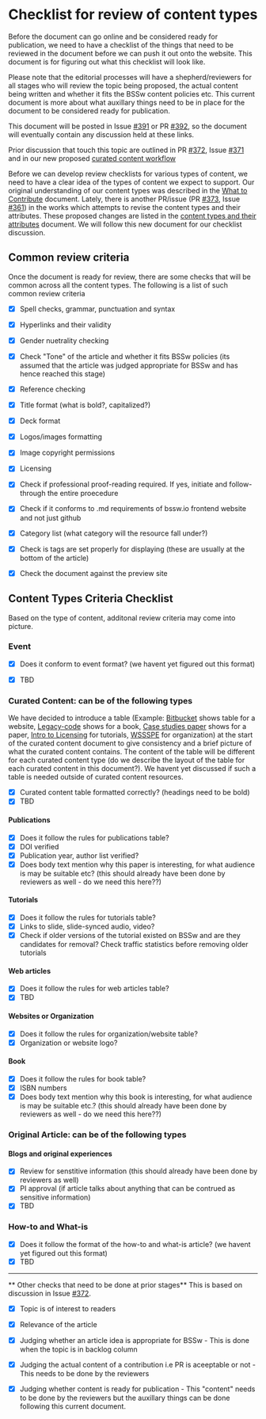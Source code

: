 # Checklist for review of content types

Before the document can go online and be considered ready for publication, we need to have a checklist of the things that need to be reviewed in the document before we can push it out onto the website. This document is for figuring out what this checklist will look like. 

Please note that the editorial processes will have a shepherd/reviewers for all stages who will review the topic being proposed, the actual content being written and whether it fits the BSSw content policies etc. This current document is more about what auxillary things need to be in place for the document to be considered ready for publication.

This document will be posted in Issue [#391](https://github.com/betterscientificsoftware/betterscientificsoftware.github.io/issues/391) or PR [#392](https://github.com/betterscientificsoftware/betterscientificsoftware.github.io/pull/392), so the document will eventually contain any discussion held at these links.

Prior discussion that touch this topic are outlined in PR [#372](https://github.com/betterscientificsoftware/betterscientificsoftware.github.io/pull/372), Issue [#371](https://github.com/betterscientificsoftware/betterscientificsoftware.github.io/issues/371) and in our new proposed [curated content workflow](https://github.com/betterscientificsoftware/betterscientificsoftware.github.io/blob/master/Site/CuratedContentEditorialWorkflow_Alt.md#light-weight-process-for-authors)

Before we can develop review checklists for various types of content, we need to
have a clear idea of the types of content we expect to support.  Our original understanding of our content types was described in the [What to Contribute](https://github.com/betterscientificsoftware/betterscientificsoftware.github.io/blob/91648f8f992639ad8a9f5467e00cf6dc1bec21a7/WhatToContribute.md) document. Lately, there is another PR/issue (PR [#373](https://github.com/betterscientificsoftware/betterscientificsoftware.github.io/pull/373), Issue [#361](https://github.com/betterscientificsoftware/betterscientificsoftware.github.io/issues/361)) in the works which attempts to revise the content types and their attributes. These proposed changes are listed in the [content types and their attributes](https://github.com/betterscientificsoftware/betterscientificsoftware.github.io/blob/markcmiller86-content-types-doc/Site/ContentTypes.md) document. We will follow this new document for our checklist discussion.

## Common review criteria
Once the document is ready for review, there are some checks that will be common across all the content types. The following is a list of such common review criteria
- [x] Spell checks, grammar, punctuation and syntax
- [x] Hyperlinks and their validity
- [x] Gender nuetrality checking
- [x] Check "Tone" of the article and whether it fits BSSw policies (its assumed that the article was judged appropriate for BSSw and has hence reached this stage)
- [x] Reference checking
- [x] Title format (what is bold?, capitalized?)
- [x] Deck format
- [x] Logos/images formatting
- [x] Image copyright permissions
- [x] Licensing
- [x] Check if professional proof-reading required. If yes, initiate and follow-through the entire proecedure
- [x] Check if it conforms to .md requirements of bssw.io frontend website and not just github
- [x] Category list (what category will the resource fall under?)
- [x] Check is tags are set properly for displaying (these are usually at the bottom of the article)
- [x] Check the document against the preview site


## Content Types Criteria Checklist
Based on the type of content, additonal review criteria may come into picture.

### Event
- [x] Does it conform to event format?  (we havent yet figured out this format)
- [x] TBD


### Curated Content: can be of the following types
We have decided to introduce a table (Example: [Bitbucket](https://bssw.io/items/an-introduction-to-bitbucket/) shows table for a website, [Legacy-code](https://bssw.io/items/working-effectively-with-legacy-code/) shows for a book, [Case studies paper](https://bssw.io/items/software-development-practices-in-academia-a-case-study-comparison/) shows for a paper, [Intro to Licensing](https://bssw.io/items/an-introduction-to-software-licensing/) for tutorials, [WSSSPE](https://bssw.io/items/an-introduction-to-the-wssspe-organization/) for organization) at the start of the curated content document to give consistency and a brief picture of what the curated content contains. The content of the table will be different for each curated content type (do we describe the layout of the table for each curated content in this document?). We havent yet discussed if such a table is needed outside of curated content resources.

- [x] Curated content table formatted correctly? (headings need to be bold)
- [x] TBD

#### Publications
- [x] Does it follow the rules for publications table?
- [x] DOI verified
- [x] Publication year, author list verified?
- [x] Does body text mention why this paper is interesting, for what audience is may be suitable etc? (this should already have been done by reviewers as well - do we need this here??)

#### Tutorials
- [x] Does it follow the rules for tutorials table?
- [x] Links to slide, slide-synced audio, video?
- [x] Check if older versions of the tutorial existed on BSSw and are they candidates for removal? Check traffic statistics before removing older tutorials

#### Web articles
- [x] Does it follow the rules for web articles table?
- [x] TBD

#### Websites or Organization
- [x] Does it follow the rules for organization/website table?
- [x] Organization or website logo?

#### Book
- [x] Does it follow the rules for book table?
- [x] ISBN numbers
- [x] Does body text mention why this book is interesting, for what audience is may be suitable etc.? (this should already have been done by reviewers as well - do we need this here??)

### Original Article: can be of the following types

#### Blogs and original experiences
- [x] Review for senstitive information (this should already have been done by reviewers as well)
- [x] PI approval (if article talks about anything that can be contrued as sensitive information)
- [x] TBD

### How-to and What-is
- [x] Does it follow the format of the how-to and what-is article? (we havent yet figured out this format)
- [x] TBD

----------
** Other checks that need to be done at prior stages**
This is based on discussion in Issue [#372](https://github.com/betterscientificsoftware/betterscientificsoftware.github.io/pull/372).
 - [x] Topic is of interest to readers
 - [x] Relevance of the article
 - [x] Judging whether an article idea is appropriate for BSSw - This is done when the topic is in backlog column
 - [x] Judging the actual content of a contribution i.e PR is aceeptable or not - This needs to be done by the reviewers
 - [x] Judging whether content is ready for publication - This "content" needs to be done by the reviewers but the auxillary things can be done following this current document.
  
